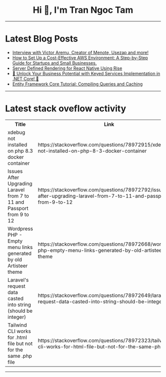 <h1 align="center">Hi 👋, I'm Tran Ngoc Tam</h1>

---

# Latest Blog Posts 
<!-- BLOG-POST-LIST:START -->
- [Interview with Victor Aremu, Creator of Menote, Usezap and more!](https://dev.to/crabnebula/interview-with-victor-aremu-creator-of-menote-usezap-and-more-4mp6)
- [How to Set Up a Cost-Effective AWS Environment: A Step-by-Step Guide for Startups and Small Businesses.](https://dev.to/spiff/how-to-set-up-a-cost-effective-aws-environment-a-step-by-step-guide-for-startups-and-small-businesses-5afb)
- [Server Defined Rendering for React Native Using Rise](https://dev.to/fasthedeveloper/server-defined-rendering-for-react-native-using-rise-4mgc)
- [🚀 Unlock Your Business Potential with Keyed Services Implementation in .NET Core! 🚀](https://dev.to/ahmedshahjr/unlock-your-business-potential-with-keyed-services-implementation-in-net-core-4p9f)
- [Entity Framework Core Tutorial: Compiling Queries and Caching](https://dev.to/moh_moh701/entity-framework-core-tutorial-compiling-queries-and-caching-28h)
<!-- BLOG-POST-LIST:END -->

---

# Latest stack oveflow activity
<table>
  <tr><th>Title</th><th>Link</th></tr>
  <!-- STACKOVERFLOW:START --><tr><td>xdebug not installed on php 8.3 docker container</td><td>https://stackoverflow.com/questions/78972915/xdebug-not-installed-on-php-8-3-docker-container</td></tr><tr><td>Issues After Upgrading Laravel from 7 to 11 and Passport from 9 to 12</td><td>https://stackoverflow.com/questions/78972792/issues-after-upgrading-laravel-from-7-to-11-and-passport-from-9-to-12</td></tr><tr><td>Wordpress PHP - Empty menu links generated by old Artisteer theme</td><td>https://stackoverflow.com/questions/78972668/wordpress-php-empty-menu-links-generated-by-old-artisteer-theme</td></tr><tr><td>Laravel&#39;s request data casted into string &lpar;should be integer&rpar;</td><td>https://stackoverflow.com/questions/78972649/laravels-request-data-casted-into-string-should-be-integer</td></tr><tr><td>Tailwind CLI works for .html file but not for the same .php file</td><td>https://stackoverflow.com/questions/78972323/tailwind-cli-works-for-html-file-but-not-for-the-same-php-file</td></tr><!-- STACKOVERFLOW:END -->
</table>

---


